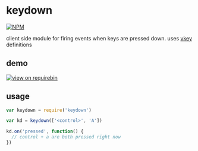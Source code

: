 # keydown

[![NPM](https://nodei.co/npm/keydown.png)](https://nodei.co/npm/keydown/)

client side module for firing events when keys are pressed down. uses [vkey](https://github.com/chrisdickinson/vkey/blob/master/index.js) definitions

## demo

[![view on requirebin](http://requirebin.com/badge.png)](http://requirebin.com/?gist=11538486)

## usage

```js
var keydown = require('keydown')

var kd = keydown(['<control>', 'A'])

kd.on('pressed', function() {
  // control + a are both pressed right now
})
```
